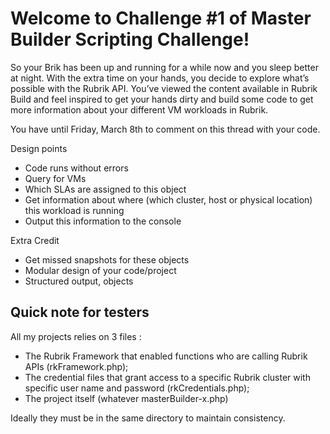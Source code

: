 # Welcome to Challenge #1 of Master Builder Scripting Challenge!
So your Brik has been up and running for a while now and you sleep better at night. With the extra time on your hands, you decide to explore what’s possible with the Rubrik API. You’ve viewed the content available in Rubrik Build and feel inspired to get your hands dirty and build some code to get more information about your different VM workloads in Rubrik.

You have until Friday, March 8th to comment on this thread with your code.

Design points
* Code runs without errors
* Query for VMs
* Which SLAs are assigned to this object
* Get information about where (which cluster, host or physical location) this workload is running
* Output this information to the console

Extra Credit
* Get missed snapshots for these objects
* Modular design of your code/project
* Structured output, objects

## Quick note for testers

All my projects relies on 3 files : 

* The Rubrik Framework that enabled functions who are calling Rubrik APIs (rkFramework.php);
* The credential files that grant access to a specific Rubrik cluster with specific user name and password (rkCredentials.php);
* The project itself (whatever masterBuilder-x.php)

Ideally they must be in the same directory to maintain consistency.
